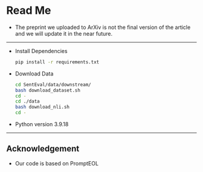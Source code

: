 # Read Me

- The preprint we uploaded to ArXiv is not the final version of the article and we will update it in the near future.

***

- Install Dependencies

  ```bash
  pip install -r requirements.txt
  ```

- Download Data

  ```bash
  cd SentEval/data/downstream/
  bash download_dataset.sh
  cd -
  cd ./data
  bash download_nli.sh
  cd -
  ```

- Python version 3.9.18

***

## Acknowledgement

- Our code is based on PromptEOL